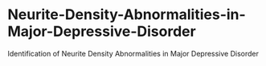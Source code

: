 # Neurite-Density-Abnormalities-in-Major-Depressive-Disorder
Identification of Neurite Density Abnormalities in Major Depressive Disorder
